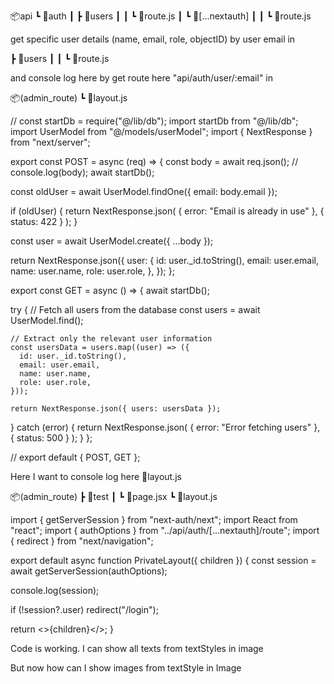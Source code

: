 📦api
 ┗ 📂auth
 ┃ ┣ 📂users
 ┃ ┃ ┗ 📜route.js
 ┃ ┗ 📂[...nextauth]
 ┃ ┃ ┗ 📜route.js


get specific user details (name, email, role, objectID)  by user email in 

 ┣ 📂users
 ┃ ┃ ┗ 📜route.js


and console log here by get route here "api/auth/user/:email" in 


📦(admin_route)
 ┗ 📜layout.js


// const startDb = require("@/lib/db");
import startDb from "@/lib/db";
import UserModel from "@/models/userModel";
import { NextResponse } from "next/server";

export const POST = async (req) => {
  const body = await req.json();
  //   console.log(body);
  await startDb();

  const oldUser = await UserModel.findOne({ email: body.email });

  if (oldUser) {
    return NextResponse.json(
      { error: "Email is already in use" },
      { status: 422 }
    );
  }

  const user = await UserModel.create({ ...body });

  return NextResponse.json({
    user: {
      id: user._id.toString(),
      email: user.email,
      name: user.name,
      role: user.role,
    },
  });
};

export const GET = async () => {
  await startDb();

  try {
    // Fetch all users from the database
    const users = await UserModel.find();

    // Extract only the relevant user information
    const usersData = users.map((user) => ({
      id: user._id.toString(),
      email: user.email,
      name: user.name,
      role: user.role,
    }));

    return NextResponse.json({ users: usersData });
  } catch (error) {
    return NextResponse.json(
      { error: "Error fetching users" },
      { status: 500 }
    );
  }
};

// export default { POST, GET };





Here I want to console log here 📜layout.js

📦(admin_route)
 ┣ 📂test
 ┃ ┗ 📜page.jsx
 ┗ 📜layout.js


import { getServerSession } from "next-auth/next";
import React from "react";
import { authOptions } from "../api/auth/[...nextauth]/route";
import { redirect } from "next/navigation";

export default async function PrivateLayout({ children }) {
  const session = await getServerSession(authOptions);

  console.log(session);
  
  if (!session?.user) redirect("/login");

  return <>{children}</>;
}


Code is working. I can show all texts from textStyles in image

But now how can I show images from textStyle in Image